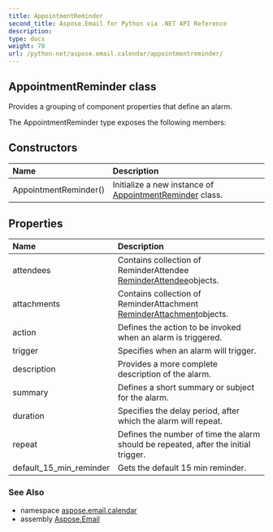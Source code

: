```yaml
---
title: AppointmentReminder
second_title: Aspose.Email for Python via .NET API Reference
description: 
type: docs
weight: 70
url: /python-net/aspose.email.calendar/appointmentreminder/
---
```


## AppointmentReminder class

Provides a grouping of component properties that define an alarm.

The AppointmentReminder type exposes the following members:
## Constructors
| Name | Description |
| :- | :- |
|AppointmentReminder()|Initialize a new instance of [AppointmentReminder](/python-net/aspose.email.calendar/appointmentreminder/) class.|
## Properties
| Name | Description |
| :- | :- |
|attendees|Contains collection of ReminderAttendee [ReminderAttendee](/python-net/aspose.email.calendar/reminderattendee/)objects.|
|attachments|Contains collection of ReminderAttachment [ReminderAttachment](/python-net/aspose.email.calendar/reminderattachment/)objects.|
|action|Defines the action to be invoked when an alarm is triggered.|
|trigger|Specifies when an alarm will trigger.|
|description|Provides a more complete description of the alarm.|
|summary|Defines a short summary or subject for the alarm.|
|duration|Specifies the delay period, after which the alarm will repeat.|
|repeat|Defines the number of time the alarm should be repeated, after the initial trigger.|
|default_15_min_reminder|Gets the default 15 min reminder.|

### See Also

* namespace [aspose.email.calendar](/python-net/aspose.email.calendar/)
* assembly [Aspose.Email](/python-net/)

